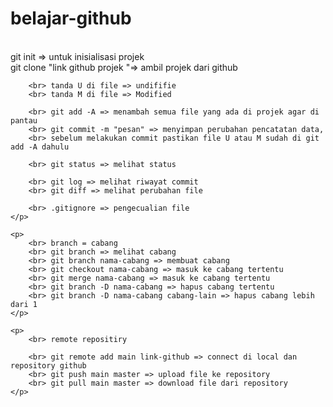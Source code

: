 # belajar-github

<p>
        <br> git init => untuk inisialisasi projek
        <br> git clone "link github projek "=> ambil projek dari github

        <br> tanda U di file => undififie
        <br> tanda M di file => Modified

        <br> git add -A => menambah semua file yang ada di projek agar di pantau
        <br> git commit -m "pesan" => menyimpan perubahan pencatatan data,
        <br> sebelum melakukan commit pastikan file U atau M sudah di git add -A dahulu

        <br> git status => melihat status

        <br> git log => melihat riwayat commit
        <br> git diff => melihat perubahan file

        <br> .gitignore => pengecualian file
    </p>

    <p>
        <br> branch = cabang
        <br> git branch => melihat cabang
        <br> git branch nama-cabang => membuat cabang
        <br> git checkout nama-cabang => masuk ke cabang tertentu
        <br> git merge nama-cabang => masuk ke cabang tertentu
        <br> git branch -D nama-cabang => hapus cabang tertentu
        <br> git branch -D nama-cabang cabang-lain => hapus cabang lebih dari 1
    </p>

    <p>
        <br> remote repositiry

        <br> git remote add main link-github => connect di local dan repository github
        <br> git push main master => upload file ke repository
        <br> git pull main master => download file dari repository
    </p>
